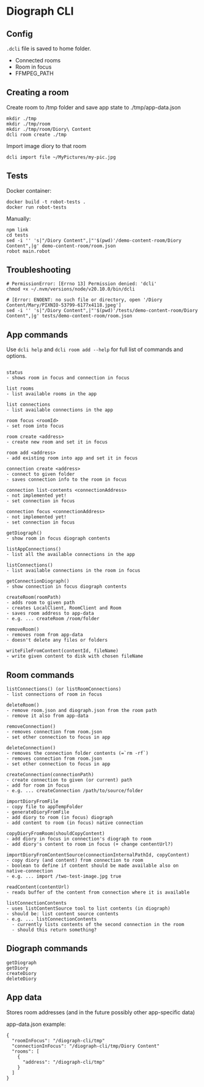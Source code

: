 # Diograph CLI

## Config

`.dcli` file is saved to home folder.

- Connected rooms
- Room in focus
- FFMPEG_PATH

## Creating a room

Create room to /tmp folder and save app state to ./tmp/app-data.json

```
mkdir ./tmp
mkdir ./tmp/room
mkdir ./tmp/room/Diory\ Content
dcli room create ./tmp
```

Import image diory to that room

```
dcli import file ~/MyPictures/my-pic.jpg
```

## Tests

Docker container:

```
docker build -t robot-tests .
docker run robot-tests
```

Manually:

```
npm link
cd tests
sed -i '' 's|"/Diory Content",|"'$(pwd)'/demo-content-room/Diory Content",|g' demo-content-room/room.json
robot main.robot
```

## Troubleshooting

```
# PermissionError: [Errno 13] Permission denied: 'dcli'
chmod +x ~/.nvm/versions/node/v20.10.0/bin/dcli
```

```
# [Error: ENOENT: no such file or directory, open '/Diory Content/Mary/PIXNIO-53799-6177x4118.jpeg']
sed -i '' 's|"/Diory Content",|"'$(pwd)'/tests/demo-content-room/Diory Content",|g' tests/demo-content-room/room.json
```

## App commands

Use `dcli help` and `dcli room add --help` for full list of commands and options.

```

status
- shows room in focus and connection in focus

list rooms
- list available rooms in the app

list connections
- list available connections in the app

room focus <roomId>
- set room into focus

room create <address>
- create new room and set it in focus

room add <address>
- add existing room into app and set it in focus

connection create <address>
- connect to given folder
- saves connection info to the room in focus

connection list-contents <connectionAddress>
- not implemented yet!
- set connection in focus

connection focus <connectionAddress>
- not implemented yet!
- set connection in focus

getDiograph()
- show room in focus diograph contents

listAppConnections()
- list all the available connections in the app

listConnections()
- list available connections in the room in focus

getConnectionDiograph()
- show connection in focus diograph contents

createRoom(roomPath)
- adds room to given path
- creates LocalClient, RoomClient and Room
- saves room address to app-data
- e.g. ... createRoom /room/folder

removeRoom()
- removes room from app-data
- doesn't delete any files or folders

writeFileFromContent(contentId, fileName)
- write given content to disk with chosen fileName
```

## Room commands

```
listConnections() (or listRoomConnections)
- list connections of room in focus

deleteRoom()
- remove room.json and diograph.json from the room path
- remove it also from app-data

removeConnection()
- removes connection from room.json
- set other connection to focus in app

deleteConnection()
- removes the connection folder contents (=`rm -rf`)
- removes connection from room.json
- set other connection to focus in app

createConnection(connectionPath)
- create connection to given (or current) path
- add for room in focus
- e.g. ... createConnection /path/to/source/folder

importDioryFromFile
- copy file to appTempFolder
- generateDioryFromFile
- add diory to room (in focus) diograph
- add content to room (in focus) native connection

copyDioryFromRoom(shouldCopyContent)
- add diory in focus in connection's diograph to room
- add diory's content to room in focus (+ change contentUrl?)

importDioryFromContentSource(connectionInternalPathId, copyContent)
- copy diory (and content) from connection to room
- boolean to define if content should be made available also on native-connection
- e.g. ... import /two-test-image.jpg true

readContent(contentUrl)
- reads buffer of the content from connection where it is available

listConnectionContents
- uses listContentSource tool to list contents (in diograph)
- should be: list content source contents
- e.g. ... listConnectionContents
  - currently lists contents of the second connection in the room
  - should this return something?
```

## Diograph commands

```
getDiograph
getDiory
createDiory
deleteDiory
```

## App data

Stores room addresses (and in the future possibly other app-specific data)

app-data.json example:

```
{
  "roomInFocus": "/diograph-cli/tmp"
  "connectionInFocus": "/diograph-cli/tmp/Diory Content"
  "rooms": [
    {
      "address": "/diograph-cli/tmp"
    }
  ]
}
```
